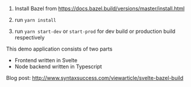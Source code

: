 1) Install Bazel from https://docs.bazel.build/versions/master/install.html

2) run `yarn install`

3) run `yarn start-dev` or `start-prod` for dev build or production build respectively

This demo application consists of two parts
 - Frontend written in Svelte
 - Node backend written in Typescript

Blog post: http://www.syntaxsuccess.com/viewarticle/svelte-bazel-build



